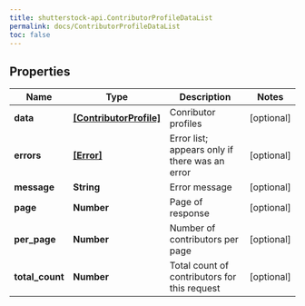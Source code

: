 ```yaml
---
title: shutterstock-api.ContributorProfileDataList
permalink: docs/ContributorProfileDataList
toc: false
---
```




## Properties

Name | Type | Description | Notes
------------ | ------------- | ------------- | -------------
**data** | [**[ContributorProfile]**](ContributorProfile) | Conributor profiles | [optional] 
**errors** | [**[Error]**](Error) | Error list; appears only if there was an error | [optional] 
**message** | **String** | Error message | [optional] 
**page** | **Number** | Page of response | [optional] 
**per_page** | **Number** | Number of contributors per page | [optional] 
**total_count** | **Number** | Total count of contributors for this request | [optional] 


